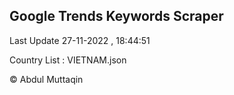 

## Google Trends Keywords Scraper 
 
Last Update 27-11-2022 , 18:44:51

Country List :
VIETNAM.json



© Abdul Muttaqin 
